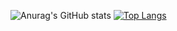 ![Anurag's GitHub stats](https://github-readme-stats.vercel.app/api?RCL02=anuraghazra&show_icons=true&theme=radical)
[![Top Langs](https://github-readme-stats.vercel.app/api/top-langs/?username=RCL02&hide_progress=true&theme=radical)](https://github.com/anuraghazra/github-readme-stats)

          
                             
<!--
**RLC02/RLC02** is a ✨ _special_ ✨ repository because its `README.md` (this file) appears on your GitHub profile.

